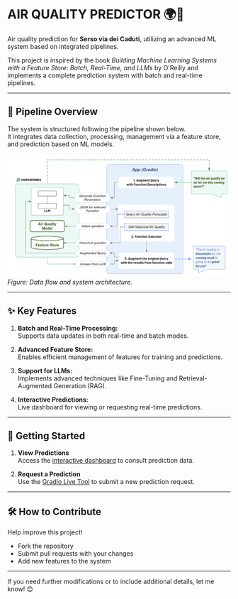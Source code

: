 # AIR QUALITY PREDICTOR 🌍💨  
Air quality prediction for **Serso via dei Caduti**, utilizing an advanced ML system based on integrated pipelines.

This project is inspired by the book *Building Machine Learning Systems with a Feature Store: Batch, Real-Time, and LLMs* by O'Reilly and implements a complete prediction system with batch and real-time pipelines.

---

## 📌 Pipeline Overview  

The system is structured following the pipeline shown below.  
It integrates data collection, processing, management via a feature store, and prediction based on ML models.  

![Pipeline Diagram](images/pipeline.png)  
*Figure: Data flow and system architecture.*

---

## ✨ Key Features  

1. **Batch and Real-Time Processing:**  
   Supports data updates in both real-time and batch modes.  
   
2. **Advanced Feature Store:**  
   Enables efficient management of features for training and predictions.  
   
3. **Support for LLMs:**  
   Implements advanced techniques like Fine-Tuning and Retrieval-Augmented Generation (RAG).  
   
4. **Interactive Predictions:**  
   Live dashboard for viewing or requesting real-time predictions.  
---

## 🚀 Getting Started  

1. **View Predictions**  
   Access the [interactive dashboard](https://jacopodallafior.github.io/Air_quality/air-quality/) to consult prediction data.  

2. **Request a Prediction**  
   Use the [Gradio Live Tool](https://000a058521c4f78ed1.gradio.live) to submit a new prediction request.  

---

## 🛠️ How to Contribute  

Help improve this project!  
- Fork the repository  
- Submit pull requests with your changes  
- Add new features to the system  

---

If you need further modifications or to include additional details, let me know! 😊
